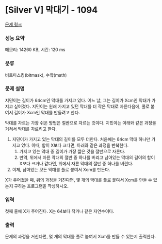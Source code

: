 # [Silver V] 막대기 - 1094 

[문제 링크](https://www.acmicpc.net/problem/1094) 

### 성능 요약

메모리: 14260 KB, 시간: 120 ms

### 분류

비트마스킹(bitmask), 수학(math)

### 문제 설명

<p>지민이는 길이가 64cm인 막대를 가지고 있다. 어느 날, 그는 길이가 Xcm인 막대가 가지고 싶어졌다. 지민이는 원래 가지고 있던 막대를 더 작은 막대로 자른다음에, 풀로 붙여서 길이가 Xcm인 막대를 만들려고 한다.</p>

<p>막대를 자르는 가장 쉬운 방법은 절반으로 자르는 것이다. 지민이는 아래와 같은 과정을 거쳐서 막대를 자르려고 한다.</p>

<ol>
	<li>지민이가 가지고 있는 막대의 길이를 모두 더한다. 처음에는 64cm 막대 하나만 가지고 있다. 이때, 합이 X보다 크다면, 아래와 같은 과정을 반복한다.
	<ol>
		<li>가지고 있는 막대 중 길이가 가장 짧은 것을 절반으로 자른다.</li>
		<li>만약, 위에서 자른 막대의 절반 중 하나를 버리고 남아있는 막대의 길이의 합이 X보다 크거나 같다면, 위에서 자른 막대의 절반 중 하나를 버린다.</li>
	</ol>
	</li>
	<li>이제, 남아있는 모든 막대를 풀로 붙여서 Xcm를 만든다.</li>
</ol>

<p>X가 주어졌을 때, 위의 과정을 거친다면, 몇 개의 막대를 풀로 붙여서 Xcm를 만들 수 있는지 구하는 프로그램을 작성하시오. </p>

### 입력 

 <p>첫째 줄에 X가 주어진다. X는 64보다 작거나 같은 자연수이다.</p>

### 출력 

 <p>문제의 과정을 거친다면, 몇 개의 막대를 풀로 붙여서 Xcm를 만들 수 있는지 출력한다.</p>

